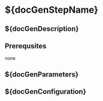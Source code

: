 # ${docGenStepName}

## ${docGenDescription}

## Prerequsites

none

## ${docGenParameters}

## ${docGenConfiguration}
